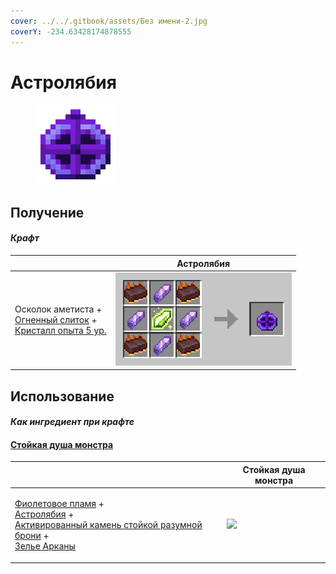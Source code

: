 ```yaml
---
cover: ../../.gitbook/assets/Без имени-2.jpg
coverY: -234.63428174878555
---
```


# Астролябия

<figure><img src="../../.gitbook/assets/astrolabe_128.png" alt=""><figcaption></figcaption></figure>

## Получение

#### _Крафт_

|                                                                                                                                     | Астролябия                               |
| ----------------------------------------------------------------------------------------------------------------------------------- | ---------------------------------------- |
| <p>Осколок аметиста +<br><a href="fireite_ingot.md">Огненный слиток</a> +<br><a href="xp_crystal_4.md">Кристалл опыта 5 ур.</a></p> | ![](../../.gitbook/assets/astrolabe.png) |

## Использование

#### _Как ингредиент при крафте_

#### [Стойкая душа монстра](basemonstersoul\_steadfast.md)

|                                                                                                                                                                                                                                                                 | Стойкая душа монстра                                      |
| --------------------------------------------------------------------------------------------------------------------------------------------------------------------------------------------------------------------------------------------------------------- | --------------------------------------------------------- |
| <p><a href="purple_blaze.md">Фиолетовое пламя</a> +<br><a href="astrolabe.md">Астролябия</a> +<br><a href="sentientarmourgem_steadfast_activated.md">Активированный камень стойкой разумной брони</a> +<br><a href="weak_arcana_potion.md">Зелье Арканы</a></p> | ![](../../.gitbook/assets/basemonstersoul\_steadfast.png) |
